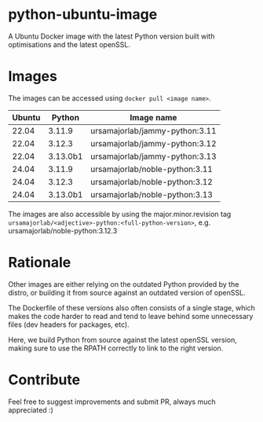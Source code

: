 # python-ubuntu-image

A Ubuntu Docker image with the latest Python version built with optimisations
and the latest openSSL.

# Images

The images can be accessed using `docker pull <image name>`.

| Ubuntu | Python   | Image name                     |
| ------ | -------- | ------------------------------ |
| 22.04  | 3.11.9   | ursamajorlab/jammy-python:3.11 |
| 22.04  | 3.12.3   | ursamajorlab/jammy-python:3.12 |
| 22.04  | 3.13.0b1 | ursamajorlab/jammy-python:3.13 |
| 24.04  | 3.11.9   | ursamajorlab/noble-python:3.11 |
| 24.04  | 3.12.3   | ursamajorlab/noble-python:3.12 |
| 24.04  | 3.13.0b1 | ursamajorlab/noble-python:3.13 |

The images are also accessible by using the major.minor.revision tag
`ursamajorlab/<adjective>-python:<full-python-version>`,
e.g. ursamajorlab/noble-python:3.12.3

# Rationale

Other images are either relying on the outdated Python provided by the distro,
or building it from source against an outdated version of openSSL.

The Dockerfile of these versions also often consists of a single stage, which
makes the code harder to read and tend to leave behind some unnecessary files
(dev headers for packages, etc).

Here, we build Python from source against the latest openSSL version, making
sure to use the RPATH correctly to link to the right version.

# Contribute

Feel free to suggest improvements and submit PR, always much appreciated :)
